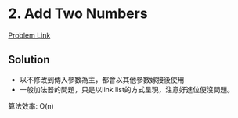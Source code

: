 # 2. Add Two Numbers

[Problem Link](https://leetcode.com/problems/add-two-numbers/)

## Solution

* 以不修改到傳入參數為主，都會以其他參數嫁接後使用
* 一般加法器的問題，只是以link list的方式呈現，注意好進位便沒問題。

算法效率: O(n)<br>
